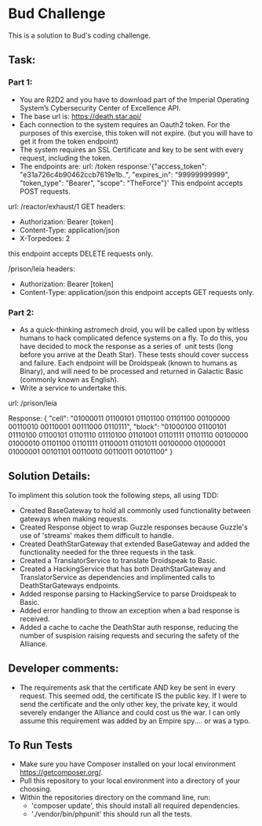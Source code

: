 # Bud Challenge

This is a solution to Bud's coding challenge.

## Task:

### Part 1:
 - You are R2D2 and you have to download part of the Imperial Operating System’s Cybersecurity Center of Excellence API.
 - The base url is: https://death.star.api/
 - Each connection to the system requires an Oauth2 token. For the purposes of this exercise, this token will not expire.
(but you will have to get it from the token endpoint)
 - The system requires an SSL Certificate and key to be sent with every request, including the token.
- The endpoints are:
url: /token
response:'{"access_token": "e31a726c4b90462ccb7619e1b..", "expires_in": "99999999999", "token_type": "Bearer", "scope": "TheForce"}'
This endpoint accepts POST requests.

url: /reactor/exhaust/1 GET
headers: 
 - Authorization: Bearer [token]
 - Content-Type:  application/json
 - X-Torpedoes:   2

this endpoint accepts DELETE requests only.

/prison/leia
headers: 
 - Authorization: Bearer [token]
 - Content-Type:  application/json
this endpoint accepts GET requests only.

### Part 2:
 
- As a quick-thinking astromech droid, you will be called upon by witless humans to hack complicated defence systems on a fly. To do this, you have decided to mock the response as a series of ​ unit tests​ (long before you arrive at the Death Star).
These tests should cover success and failure. Each endpoint will be Droidspeak (known to humans as Binary), and will need to be processed and returned in Galactic Basic (commonly known as English).
- Write a service to undertake this.

url: /prison/leia

Response:
{
   "cell":  "01000011 01100101 01101100 01101100
             00100000 00110010 00110001 00111000
             0110111",
   "block": "01000100 01100101 01110100 01100101
             01101110 01110100 01101001 01101111
             01101110 00100000 01000010 01101100
             01101111 01100011 01101011 00100000
             01000001 01000001 00101101 00110010
             00110011 00101100"
 }

## Solution Details:

To impliment this solution took the following steps, all using TDD:
- Created BaseGateway to hold all commonly used functionality between gateways when making requests.
- Created Response object to wrap Guzzle responses because Guzzle's use of 'streams' makes them difficult to handle.
- Created DeathStarGateway that extended BaseGateway and added the functionality needed for the three requests in the task.
- Created a TranslatorService to translate Droidspeak to Basic.
- Created a HackingService that has both DeathStarGateway and TranslatorService as dependencies and implimented calls to DeathStarGateways endpoints.
- Added response parsing to HackingService to parse Droidspeak to Basic.
- Added error handling to throw an exception when a bad response is received.
- Added a cache to cache the DeathStar auth response, reducing the number of suspision raising requests and securing the safety of the Alliance.

## Developer comments:

- The requirements ask that the certificate AND key be sent in every request. This seemed odd, the certificate IS the public key. If I were to send the certificate and the only other key, the private key, it would severely endanger the Alliance and could cost us the war. I can only assume this requirement was added by an Empire spy.... or was a typo.

## To Run Tests

- Make sure you have Composer installed on your local environment https://getcomposer.org/.
- Pull this repository to your local environment into a directory of your choosing.
- Within the repositories directory on the command line, run:
    - 'composer update', this should install all required dependencies.
    - './vendor/bin/phpunit' this should run all the tests.
